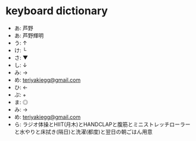 # keyboard dictionary
- あ: 芦野
- あ: 芦野輝明
- う: ↑
- け: └
- さ: ▼
- し: ↓
- み: →
- め: teriyakiegg@gmail.com
- ひ: ←
- ぷ: +
- ま: ◎
- み: →
- め: teriyakiegg@gmail.com
- ら: ラジオ体操とHIIT(月木)とHANDCLAPと腹筋とミニストレッチローラーと水やりと床拭き(隔日)と洗濯(都度)と翌日の朝ごはん用意
